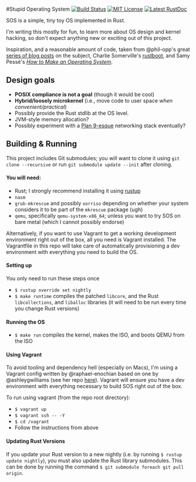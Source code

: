#Stupid Operating System [![Build Status](https://travis-ci.org/MxLinux/sos-kernel.svg?branch=master)](https://travis-ci.org/hawkw/sos-kernel) [![MIT License](https://img.shields.io/badge/license-MIT-blue.svg?style=flat)](https://github.com/hawkw/sos-kernel/LICENSE-MIT) [![Latest RustDoc](https://img.shields.io/badge/rustdoc-latest-orange.svg)](https://hawkweisman.me/sos-kernel)



SOS is a simple, tiny toy OS implemented in Rust.

I'm writing this mostly for fun, to learn more about OS design and kernel hacking, so don't expect anything new or exciting out of this project.

Inspiration, and a reasonable amount of code, taken from @phil-opp's great [series of blog posts](http://os.phil-opp.com) on the subject, Charlie Somerville's [rustboot](https://github.com/charliesome/rustboot), and Samy Pessé's [_How to Make an Operating System_](https://www.gitbook.com/book/samypesse/how-to-create-an-operating-system/details).

Design goals
------------

 + **POSIX compliance is not a goal** (though it would be cool)
 + **Hybrid/loosely microkernel** (i.e., move code to user space *when convenient/practical*)
 + Possibly provide the Rust stdlib at the OS level.
 + JVM-style memory allocation?
 + Possibly experiment with a [Plan 9-esque](https://en.wikipedia.org/wiki/9P_(protocol)) networking stack eventually?


Building & Running
------------------

This project includes Git submodules; you will want to clone it using `git clone --recursive` or run `git submodule update --init` after cloning.

#### You will need:

+ Rust; I strongly recommend installing it using [rustup](https://www.rustup.rs)
+ `nasm`
+ `grub-mkrescue` and possibly `xorriso` depending on whether your system considers it to be part of the `mkrescue` package (ugh)
+ `qemu`, specifically `qemu-system-x86_64`; unless you want to try SOS on bare metal (which I cannot possibly endorse)

Alternatively, if you want to use Vagrant to get a working development environment right out of the box, all you need is Vagrant installed. The Vagrantfile in this repo will take care of automatically provisioning a dev environment with everything you need to build the OS.

#### Setting up
You only need to run these steps once
+ `$ rustup override set nightly`
+ `$ make runtime` compiles the patched `libcore`, and the Rust `libcollections`, and `liballoc` libraries (it will need to be run every time you change Rust versions)

#### Running the OS
  + `$ make run` compiles the kernel, makes the ISO, and boots QEMU from the ISO

#### Using Vagrant

To avoid tooling and dependency hell (especially on Macs), I'm using a Vagrant config written by @raphael-enochian based on one by @ashleygwilliams (see her repo [here](https://github.com/ashleygwilliams/x86-kernel)). Vagrant will ensure you have a dev environment with everything necessary to build SOS right out of the box.

To run using vagrant (from the repo root directory):

 + `$ vagrant up`
 + `$ vagrant ssh -- -Y`
 + `$ cd /vagrant`
 + Follow the instructions from above

#### Updating Rust Versions

If you update your Rust version to a new nightly (i.e. by running `$ rustup update nightly`), you must also update the Rust library submodules. This can be done by running the command `$ git submodule foreach git pull origin`.
